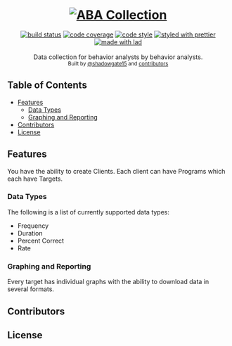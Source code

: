 <h1 align="center">
  <a href="https://github.com/shadowgate15/abacollection"><img src="" alt="ABA Collection" /></a>
</h1>
<div align="center">
  <a href="https://travis-ci.org/shadowgate15/abacollection"><img src="https://img.shields.io/travis/com/shadowgate15/abacollection.svg?branch=master" alt="build status" /></a>
  <a href="https://codecov.io/gh/shadowgate15/abacollection"><img src="https://img.shields.io/codecov/c/github/shadowgate15/abacollection.svg?branch=master" alt="code coverage" /></a>
  <a href="https://github.com/sindresorhus/xo"><img src="https://img.shields.io/badge/code_style-XO-5ed9c7.svg" alt="code style" /></a>
  <a href="https://github.com/prettier/prettier"><img src="https://img.shields.io/badge/styled_with-prettier-ff69b4.svg" alt="styled with prettier" /></a>
  <a href="https://lad.js.org"><img src="https://img.shields.io/badge/made_with-lad-95CC28.svg" alt="made with lad" /></a>
</div>
<br />
<div align="center">
  Data collection for behavior analysts by behavior analysts.
</div>
<div align="center">
  <sub>
    Built by <a href="https://github.com/shadowgate15">@shadowgate15</a> and <a href="#contributors">contributors</a>
  </sub>
</div>


## Table of Contents

* [Features](#features)
  * [Data Types](#data-types)
  * [Graphing and Reporting](#graphing-and-reporting)
* [Contributors](#contributors)
* [License](#license)

## Features

You have the ability to create Clients.
Each client can have Programs which each have Targets.

### Data Types

The following is a list of currently supported data types:
* Frequency
* Duration
* Percent Correct
* Rate

### Graphing and Reporting

Every target has individual graphs with the ability to download data in several formats.

## Contributors


## License


##
